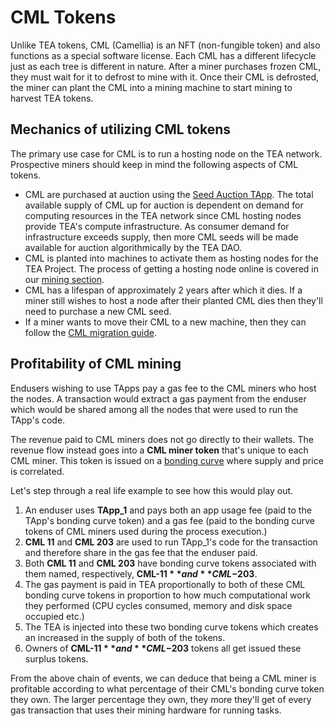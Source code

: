 # CML Tokens

Unlike TEA tokens, CML (Camellia) is an NFT (non-fungible token) and also functions as a special software license. Each CML has a different lifecycle just as each tree is different in nature. After a miner purchases frozen CML, they must wait for it to defrost to mine with it. Once their CML is defrosted, the miner can plant the CML into a mining machine to start mining to harvest TEA tokens. 

## Mechanics of utilizing CML tokens

The primary use case for CML is to run a hosting node on the TEA network. Prospective miners should keep in mind the following aspects of CML tokens.

* CML are purchased at auction using the [Seed Auction TApp](Marketplace-Auctions.md). The total available supply of CML up for auction is dependent on demand for computing resources in the TEA network since CML hosting nodes provide TEA's compute infrastructure. As consumer demand for infrastructure exceeds supply, then more CML seeds will be made available for auction algorithmically by the TEA DAO.
* CML is planted into machines to activate them as hosting nodes for the TEA Project. The process of getting a hosting node online is covered in our [mining section](../_mining/README.md).
* CML has a lifespan of approximately 2 years after which it dies. If a miner still wishes to host a node after their planted CML dies then they'll need to purchase a new CML seed.
* If a miner wants to move their CML to a new machine, then they can follow the [CML migration guide](CML-Migration-Transfer.md).

## Profitability of CML mining

Endusers wishing to use TApps pay a gas fee to the CML miners who host the nodes. A transaction would extract a gas payment from the enduser which would be shared among all the nodes that were used to run the TApp's code.

The revenue paid to CML miners does not go directly to their wallets. The revenue flow instead goes into a **CML miner token** that's unique to each CML miner. This token is issued on a [bonding curve](_3_token/bonding-curve-tokens/README.md) where supply and price is correlated. 

Let's step through a real life example to see how this would play out.

1. An enduser uses **TApp_1** and pays both an app usage fee (paid to the TApp's bonding curve token) and a gas fee (paid to the bonding curve tokens of CML miners used during the process execution.)
1. **CML 11** and **CML 203** are used to run TApp_1's code for the transaction and therefore share in the gas fee that the enduser paid.
1. Both **CML 11** and **CML 203** have bonding curve tokens associated with them named, respectively, **CML-$11** and **CML-$203**.
1. The gas payment is paid in TEA proportionally to both of these CML bonding curve tokens in proportion to how much computational work they performed (CPU cycles consumed, memory and disk space occupied etc.)
1. The TEA is injected into these two bonding curve tokens which creates an increased in the supply of both of the tokens.
1. Owners of **CML-$11** and **CML-$203** tokens all get issued these surplus tokens.

From the above chain of events, we can deduce that being a CML miner is profitable according to what percentage of their CML's bonding curve token they own. The larger percentage they own, they more they'll get of every gas transaction that uses their mining hardware for running tasks.
